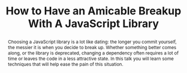 ---
title: "How to Have an Amicable Breakup With A JavaScript Library"
speaker: Daria Caraway
event: CascadiaJS 2019
tags: ["Dependency Management"]
slides: https://github.com/darcar31/slides/tree/master/2019/cascadiaJS
abstract: "Choosing a JavaScript library is a lot like dating: the longer you commit yourself, the messier it is when you decide to break up.  Whether something better comes along, or the library is deprecated, changing a dependency often requires a lot of time or leaves the code in a less attractive state. In this talk you will learn some techniques that will help ease the pain of this situation."
ytID: ZIIeBOLOgTw
layout: talk
---